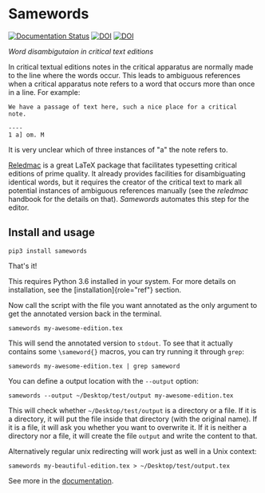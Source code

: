 Samewords
=========

[![Documentation
Status](https://readthedocs.org/projects/samewords/badge/?version=latest)](http://samewords.readthedocs.io/en/latest/?badge=latest)
[![DOI](https://zenodo.org/badge/DOI/10.5281/zenodo.2609228.svg)](https://doi.org/10.5281/zenodo.2609228)
[![DOI](http://joss.theoj.org/papers/10.21105/joss.00941/status.svg)](https://doi.org/10.21105/joss.00941)



*Word disambigutaion in critical text editions*

In critical textual editions notes in the critical apparatus are
normally made to the line where the words occur. This leads to ambiguous
references when a critical apparatus note refers to a word that occurs
more than once in a line. For example:

    We have a passage of text here, such a nice place for a critical
    note.

    ----
    1 a] om. M

It is very unclear which of three instances of "a" the note refers to.

[Reledmac](https://www.ctan.org/pkg/reledmac) is a great LaTeX package
that facilitates typesetting critical editions of prime quality. It
already provides facilities for disambiguating identical words, but it
requires the creator of the critical text to mark all potential
instances of ambiguous references manually (see the *reledmac* handbook
for the details on that). *Samewords* automates this step for the
editor.

Install and usage
-----------------

``` {.sourceCode .bash}
pip3 install samewords
```

That's it!

This requires Python 3.6 installed in your system. For more details on
installation, see the [installation]{role="ref"} section.

Now call the script with the file you want annotated as the only
argument to get the annotated version back in the terminal.

``` {.sourceCode .bash}
samewords my-awesome-edition.tex
```

This will send the annotated version to `stdout`. To see that it
actually contains some `\sameword{}` macros, you can try running it
through `grep`:

``` {.sourceCode .bash}
samewords my-awesome-edition.tex | grep sameword
```

You can define a output location with the `--output` option:

``` {.sourceCode .bash}
samewords --output ~/Desktop/test/output my-awesome-edition.tex
```

This will check whether `~/Desktop/test/output` is a directory or a
file. If it is a directory, it will put the file inside that directory
(with the original name). If it is a file, it will ask you whether you
want to overwrite it. If it is neither a directory nor a file, it will
create the file `output` and write the content to that.

Alternatively regular unix redirecting will work just as well in a Unix
context:

``` {.sourceCode .bash}
samewords my-beautiful-edition.tex > ~/Desktop/test/output.tex
```

See more in the
[documentation](https://samewords.readthedocs.io/en/latest/).
